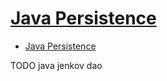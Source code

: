 # [Java Persistence](http://tutorials.jenkov.com/java-persistence/index.html)

- [Java Persistence](#java-persistence)









TODO java jenkov dao
